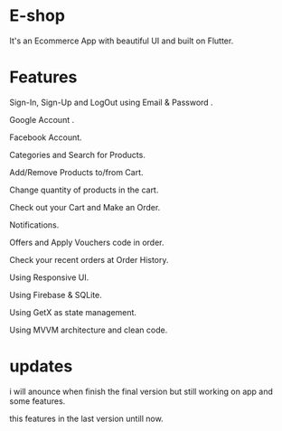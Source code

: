 # E-shop
It's an Ecommerce App with beautiful UI and built on Flutter.


# Features
Sign-In, Sign-Up and LogOut using Email & Password .

Google Account .

Facebook Account.

Categories and Search for Products.

Add/Remove Products to/from Cart.

Change quantity of products in the cart.

Check out your Cart and Make an Order.

Notifications.

Offers and Apply Vouchers code in order.

Check your recent orders at Order History.

Using Responsive UI.

Using Firebase & SQLite.

Using GetX as state management.

Using MVVM architecture and clean code.

# updates

i will anounce when finish the final version but still working on app and some features.

this features in the last version untill now.
